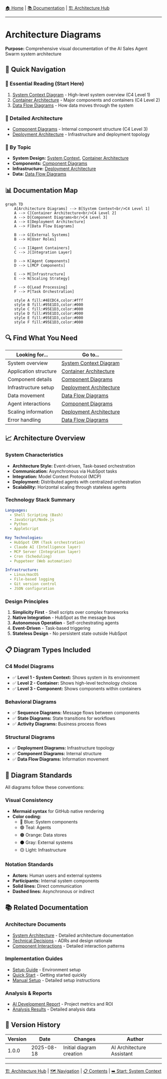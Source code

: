 [🏠 Home](../../../README.md) | [📚 Documentation](../../index.md) | [🏗️ Architecture Hub](../README.md)

---

# Architecture Diagrams

**Purpose:** Comprehensive visual documentation of the AI Sales Agent Swarm system architecture

## 📑 Quick Navigation

### 📖 Essential Reading (Start Here)
1. [System Context Diagram](./system-context.md) - High-level system overview (C4 Level 1)
2. [Container Architecture](./container-architecture.md) - Major components and containers (C4 Level 2)
3. [Data Flow Diagrams](./data-flow.md) - How data moves through the system

### 🔧 Detailed Architecture
- [Component Diagrams](./component-diagrams.md) - Internal component structure (C4 Level 3)
- [Deployment Architecture](./deployment-architecture.md) - Infrastructure and deployment topology

### 🎯 By Topic
- **System Design:** [System Context](./system-context.md), [Container Architecture](./container-architecture.md)
- **Components:** [Component Diagrams](./component-diagrams.md)
- **Infrastructure:** [Deployment Architecture](./deployment-architecture.md)
- **Data:** [Data Flow Diagrams](./data-flow.md)

## 📊 Documentation Map

```mermaid
graph TD
    A[Architecture Diagrams] --> B[System Context<br/>C4 Level 1]
    A --> C[Container Architecture<br/>C4 Level 2]
    A --> D[Component Diagrams<br/>C4 Level 3]
    A --> E[Deployment Architecture]
    A --> F[Data Flow Diagrams]
    
    B --> G[External Systems]
    B --> H[User Roles]
    
    C --> I[Agent Containers]
    C --> J[Integration Layer]
    
    D --> K[Agent Components]
    D --> L[MCP Components]
    
    E --> M[Infrastructure]
    E --> N[Scaling Strategy]
    
    F --> O[Lead Processing]
    F --> P[Task Orchestration]
    
    style A fill:#4ECDC4,color:#fff
    style B fill:#95E1D3,color:#000
    style C fill:#95E1D3,color:#000
    style D fill:#95E1D3,color:#000
    style E fill:#95E1D3,color:#000
    style F fill:#95E1D3,color:#000
```

## 🔍 Find What You Need

| Looking for... | Go to... |
|---------------|----------|
| System overview | [System Context Diagram](./system-context.md) |
| Application structure | [Container Architecture](./container-architecture.md) |
| Component details | [Component Diagrams](./component-diagrams.md) |
| Infrastructure setup | [Deployment Architecture](./deployment-architecture.md) |
| Data movement | [Data Flow Diagrams](./data-flow.md) |
| Agent interactions | [Component Diagrams](./component-diagrams.md#component-interactions) |
| Scaling information | [Deployment Architecture](./deployment-architecture.md#scaling-strategy) |
| Error handling | [Data Flow Diagrams](./data-flow.md#error-recovery-flow) |

## 📈 Architecture Overview

### System Characteristics
- **Architecture Style:** Event-driven, Task-based orchestration
- **Communication:** Asynchronous via HubSpot tasks
- **Integration:** Model Context Protocol (MCP)
- **Deployment:** Distributed agents with centralized orchestration
- **Scalability:** Horizontal scaling through stateless agents

### Technology Stack Summary
```yaml
Languages:
  - Shell Scripting (Bash)
  - JavaScript/Node.js
  - Python
  - AppleScript

Key Technologies:
  - HubSpot CRM (Task orchestration)
  - Claude AI (Intelligence layer)
  - MCP Server (Integration layer)
  - Cron (Scheduling)
  - Puppeteer (Web automation)

Infrastructure:
  - Linux/macOS
  - File-based logging
  - Git version control
  - JSON configuration
```

### Design Principles
1. **Simplicity First** - Shell scripts over complex frameworks
2. **Native Integration** - HubSpot as the message bus
3. **Autonomous Operation** - Self-orchestrating agents
4. **Event-Driven** - Task-based triggering
5. **Stateless Design** - No persistent state outside HubSpot

## 📋 Diagram Types Included

### C4 Model Diagrams
- ✅ **Level 1 - System Context:** Shows system in its environment
- ✅ **Level 2 - Container:** Shows high-level technology choices
- ✅ **Level 3 - Component:** Shows components within containers

### Behavioral Diagrams
- ✅ **Sequence Diagrams:** Message flows between components
- ✅ **State Diagrams:** State transitions for workflows
- ✅ **Activity Diagrams:** Business process flows

### Structural Diagrams
- ✅ **Deployment Diagrams:** Infrastructure topology
- ✅ **Component Diagrams:** Internal structure
- ✅ **Data Flow Diagrams:** Information movement

## 🎨 Diagram Standards

All diagrams follow these conventions:

### Visual Consistency
- **Mermaid syntax** for GitHub native rendering
- **Color coding:**
  - 🔵 Blue: System components
  - 🟢 Teal: Agents
  - 🟠 Orange: Data stores
  - ⚫ Gray: External systems
  - 🟡 Light: Infrastructure

### Notation Standards
- **Actors:** Human users and external systems
- **Participants:** Internal system components
- **Solid lines:** Direct communication
- **Dashed lines:** Asynchronous or indirect

## 📚 Related Documentation

### Architecture Documents
- [System Architecture](../../architecture/SYSTEM_ARCHITECTURE.md) - Detailed architecture documentation
- [Technical Decisions](../../architecture/TECHNICAL_DECISIONS.md) - ADRs and design rationale
- [Component Interactions](../../architecture/COMPONENT_INTERACTIONS.md) - Detailed interaction patterns

### Implementation Guides
- [Setup Guide](../../setup/MCP_SETUP_COMPLETE.md) - Environment setup
- [Quick Start](../../QUICKSTART.md) - Getting started quickly
- [Manual Setup](../../MANUAL-SETUP-GUIDE.md) - Detailed setup instructions

### Analysis & Reports
- [AI Development Report](../../../ULTIMATE_AI_DEVELOPMENT_REPORT.md) - Project metrics and ROI
- [Analysis Results](../../../data/analysis/) - Detailed analysis data

## 🔄 Version History

| Version | Date | Changes | Author |
|---------|------|---------|--------|
| 1.0.0 | 2025-08-18 | Initial diagram creation | AI Architecture Assistant |

---

[🏗️ Architecture Hub](../README.md) | [🗺️ Navigation](../navigation.md) | [📋 Contents](../toc.md) | [➡️ Start: System Context](./system-context.md)